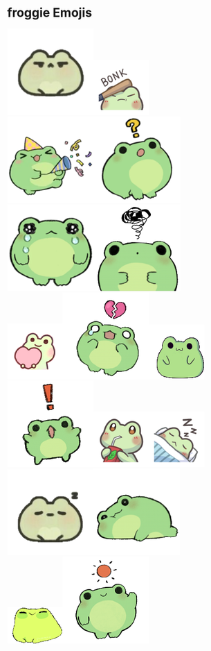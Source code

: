 # froggie Emojis

![froggie-angry.png](froggie-angry.png)![froggie-bonk.png](froggie-bonk.png)![froggie-celebrate.png](froggie-celebrate.png)![froggie-confused.png](froggie-confused.png)![froggie-cry.png](froggie-cry.png)![froggie-frustrated.png](froggie-frustrated.png)![froggie-heart.png](froggie-heart.png)![froggie-heartbroken.png](froggie-heartbroken.png)![froggie-pop-gif.gif](froggie-pop-gif.gif)![froggie-shocked.png](froggie-shocked.png)![froggie-sip.png](froggie-sip.png)![froggie-sleep.png](froggie-sleep.png)![froggie-sleepy.png](froggie-sleepy.png)![froggie-squish-i.png](froggie-squish-i.png)![froggie-vibing-gif.gif](froggie-vibing-gif.gif)![froggie-wave.png](froggie-wave.png)